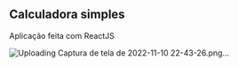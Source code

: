 ## Calculadora simples

Aplicação feita com ReactJS 

![Uploading Captura de tela de 2022-11-10 22-43-26.png…]()
